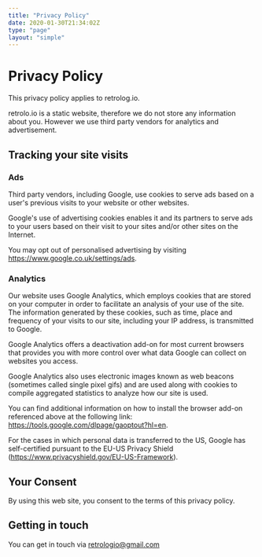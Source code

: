 ```yaml
---
title: "Privacy Policy"
date: 2020-01-30T21:34:02Z
type: "page"
layout: "simple"
---
```


# Privacy Policy

This privacy policy applies to retrolog.io.  

retrolo.io is a static website, therefore we do not store any information about you. However we use third party vendors for analytics and advertisement.


## Tracking your site visits


### Ads

Third party vendors, including Google, use cookies to serve ads based on a user's previous visits to your website or other websites.

Google's use of advertising cookies enables it and its partners to serve ads to your users based on their visit to your sites and/or other sites on the Internet.

You may opt out of personalised advertising by visiting https://www.google.co.uk/settings/ads.


### Analytics

Our website uses Google Analytics, which employs cookies that are stored on your computer in order to facilitate an analysis of your use of the site. The information generated by these cookies, such as time, place and frequency of your visits to our site, including your IP address, is transmitted to Google.

Google Analytics offers a deactivation add-on for most current browsers that provides you with more control over what data Google can collect on websites you access.

Google Analytics also uses electronic images known as web beacons (sometimes called single pixel gifs) and are used along with cookies to compile aggregated statistics to analyze how our site is used.

You can find additional information on how to install the browser add-on referenced above at the following link: https://tools.google.com/dlpage/gaoptout?hl=en.

For the cases in which personal data is transferred to the US, Google has self-certified pursuant to the EU-US Privacy Shield (https://www.privacyshield.gov/EU-US-Framework).


## Your Consent

By using this web site, you consent to the terms of this privacy policy.


## Getting in touch

You can get in touch via retrologio@gmail.com
